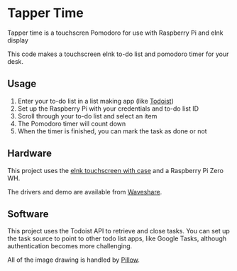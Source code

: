 # Tapper Time

Tapper time is a touchscren Pomodoro for use with Raspberry Pi and eInk display

This code makes a touchscreen eInk to-do list and pomodoro timer for your desk.

## Usage 

1. Enter your to-do list in a list making app (like [Todoist](todoist.com))
1. Set up the Raspberry Pi with your credentials and to-do list ID
1. Scroll through your to-do list and select an item
1. The Pomodoro timer will count down
1. When the timer is finished, you can mark the task as done or not 


## Hardware 

This project uses the [eInk touchscreen with case](https://www.waveshare.com/product/displays/e-paper/epaper-3/2.13inch-touch-e-paper-hat-with-case.htm) and a Raspberry Pi Zero WH.

The drivers and demo are available from [Waveshare](https://github.com/waveshare/Touch_e-Paper_HAT).

## Software

This project uses the Todoist API to retrieve and close tasks. You can set up the task source to point to other todo list apps, like Google Tasks, although authentication becomes more challenging.

All of the image drawing is handled by [Pillow](https://github.com/python-pillow/Pillow).

